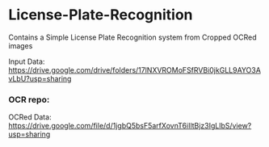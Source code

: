 # License-Plate-Recognition
Contains a Simple License Plate Recognition system from Cropped OCRed images

Input Data:
https://drive.google.com/drive/folders/17lNXVROMoFSfRVBi0jkGLL9AYO3AvLbU?usp=sharing

### OCR repo:

OCRed Data:
https://drive.google.com/file/d/1jgbQ5bsF5arfXovnT6iIltBjz3IgLlbS/view?usp=sharing
